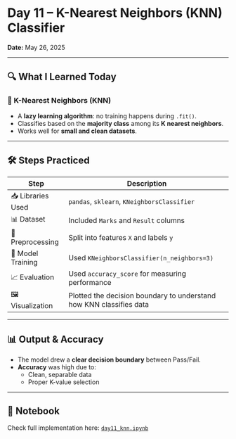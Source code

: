 # Day 11 – K-Nearest Neighbors (KNN) Classifier

**Date:** May 26, 2025  

---

## 🔍 What I Learned Today

### 🔹 K-Nearest Neighbors (KNN)
- A **lazy learning algorithm**: no training happens during `.fit()`.
- Classifies based on the **majority class** among its **K nearest neighbors**.
- Works well for **small and clean datasets**.

---

## 🛠️ Steps Practiced

| Step                 | Description                                                             |
|----------------------|-------------------------------------------------------------------------|
| 📥 Libraries Used     | `pandas`, `sklearn`, `KNeighborsClassifier`                             |
| 📊 Dataset           | Included `Marks` and `Result` columns                                   |
| 🔄 Preprocessing     | Split into features `X` and labels `y`                                   |
| 🤖 Model Training    | Used `KNeighborsClassifier(n_neighbors=3)`                              |
| 📈 Evaluation        | Used `accuracy_score` for measuring performance                         |
| 🖼️ Visualization     | Plotted the decision boundary to understand how KNN classifies data     |

---

## 📊 Output & Accuracy

- The model drew a **clear decision boundary** between Pass/Fail.
- **Accuracy** was high due to:
  - Clean, separable data
  - Proper K-value selection

---

## 🧠 Notebook

Check full implementation here: [`day11_knn.ipynb`](day11_knn.ipynb)
